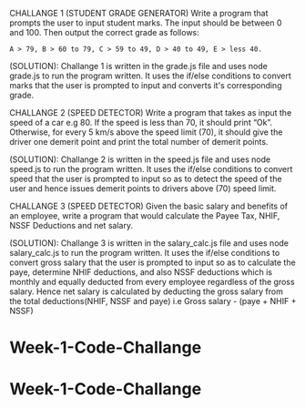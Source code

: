 <!-- WEEK 1 CODE CHALLANGE: -->

CHALLANGE 1 (STUDENT GRADE GENERATOR)
   Write a program that prompts the user to input student marks. The input should be between 0 and 100. Then output the correct grade as follows: 

    A > 79, B > 60 to 79, C > 59 to 49, D > 40 to 49, E > less 40.

(SOLUTION): 
Challange 1 is written in the grade.js file and uses node grade.js to run the program written.
It uses the if/else conditions to convert marks that the user is prompted to input and converts it's corresponding grade.


CHALLANGE 2 (SPEED DETECTOR)
    Write a program that takes as input the speed of a car e.g 80. If the speed is less than 70, it should print “Ok”. Otherwise, for every 5 km/s above the speed limit (70), it should give the driver one demerit point and print the total number of demerit points.
 
(SOLUTION): 
Challange 2 is written in the speed.js file and uses node speed.js to run the program written.
It uses the if/else conditions to convert speed that the user is prompted to input so as to detect the speed of the user and hence issues demerit points to drivers above (70) speed limit.


CHALLANGE 3 (SPEED DETECTOR)
    Given the basic salary and benefits of an employee, write a program that would calculate the Payee Tax, NHIF, NSSF Deductions and net salary. 

 (SOLUTION): 
Challange 3 is written in the salary_calc.js file and uses node salary_calc.js to run the program written.
It uses the if/else conditions to convert gross salary that the user is prompted to input so as to calculate the paye, determine NHIF deductions, and also NSSF deductions which is monthly and equally deducted from every employee regardless of the gross salary.
Hence net salary is calculated by deducting the gross salary from the total deductions(NHIF, NSSF and paye)
  i.e   Gross salary - (paye + NHIF + NSSF)


# Week-1-Code-Challange
# Week-1-Code-Challange
